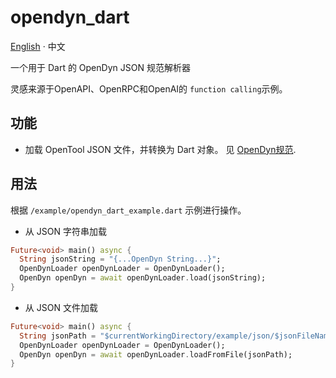 # opendyn_dart

[English](README.md) · 中文

一个用于 Dart 的 OpenDyn JSON 规范解析器

灵感来源于OpenAPI、OpenRPC和OpenAI的 `function calling`示例。

## 功能

- 加载 OpenTool JSON 文件，并转换为 Dart 对象。 见 [OpenDyn规范](opendyn-specification-cn.md).

## 用法

根据 `/example/opendyn_dart_example.dart` 示例进行操作。

- 从 JSON 字符串加载
```dart
Future<void> main() async {
  String jsonString = "{...OpenDyn String...}";
  OpenDynLoader openDynLoader = OpenDynLoader();
  OpenDyn openDyn = await openDynLoader.load(jsonString);
}
```
- 从 JSON 文件加载
```dart
Future<void> main() async {
  String jsonPath = "$currentWorkingDirectory/example/json/$jsonFileName";
  OpenDynLoader openDynLoader = OpenDynLoader();
  OpenDyn openDyn = await openDynLoader.loadFromFile(jsonPath); 
}
```